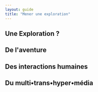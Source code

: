 ```yaml
---
layout: guide
title: "Mener une exploration"
---
```


## Une Exploration ?


## De l'aventure


## Des interactions humaines


## Du multi•trans•hyper•média